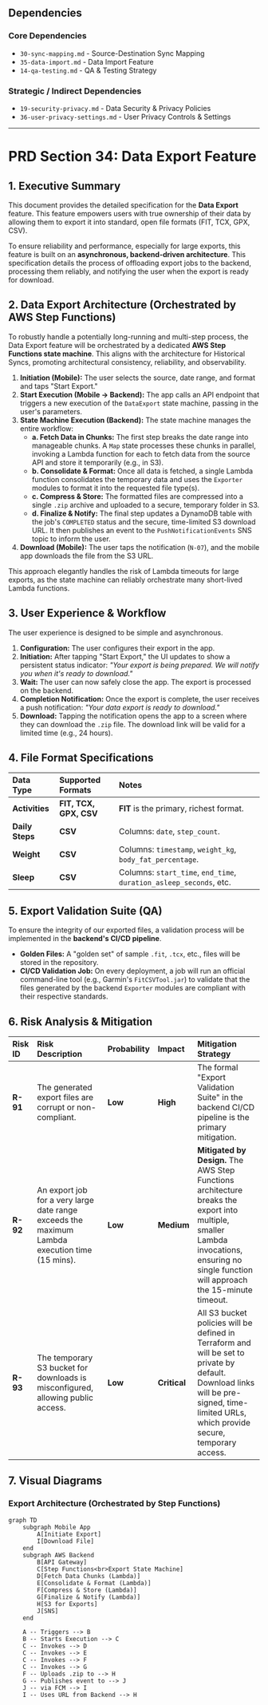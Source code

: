 ## Dependencies

### Core Dependencies
- `30-sync-mapping.md` - Source-Destination Sync Mapping
- `35-data-import.md` - Data Import Feature
- `14-qa-testing.md` - QA & Testing Strategy

### Strategic / Indirect Dependencies
- `19-security-privacy.md` - Data Security & Privacy Policies
- `36-user-privacy-settings.md` - User Privacy Controls & Settings

---

# PRD Section 34: Data Export Feature

## 1. Executive Summary

This document provides the detailed specification for the **Data Export** feature. This feature empowers users with true ownership of their data by allowing them to export it into standard, open file formats (FIT, TCX, GPX, CSV).

To ensure reliability and performance, especially for large exports, this feature is built on an **asynchronous, backend-driven architecture**. This specification details the process of offloading export jobs to the backend, processing them reliably, and notifying the user when the export is ready for download.

## 2. Data Export Architecture (Orchestrated by AWS Step Functions)

To robustly handle a potentially long-running and multi-step process, the Data Export feature will be orchestrated by a dedicated **AWS Step Functions state machine**. This aligns with the architecture for Historical Syncs, promoting architectural consistency, reliability, and observability.

1.  **Initiation (Mobile):** The user selects the source, date range, and format and taps "Start Export."
2.  **Start Execution (Mobile -> Backend):** The app calls an API endpoint that triggers a new execution of the `DataExport` state machine, passing in the user's parameters.
3.  **State Machine Execution (Backend):** The state machine manages the entire workflow:
    *   **a. Fetch Data in Chunks:** The first step breaks the date range into manageable chunks. A `Map` state processes these chunks in parallel, invoking a Lambda function for each to fetch data from the source API and store it temporarily (e.g., in S3).
    *   **b. Consolidate & Format:** Once all data is fetched, a single Lambda function consolidates the temporary data and uses the `Exporter` modules to format it into the requested file type(s).
    *   **c. Compress & Store:** The formatted files are compressed into a single `.zip` archive and uploaded to a secure, temporary folder in S3.
    *   **d. Finalize & Notify:** The final step updates a DynamoDB table with the job's `COMPLETED` status and the secure, time-limited S3 download URL. It then publishes an event to the `PushNotificationEvents` SNS topic to inform the user.
4.  **Download (Mobile):** The user taps the notification (`N-07`), and the mobile app downloads the file from the S3 URL.

This approach elegantly handles the risk of Lambda timeouts for large exports, as the state machine can reliably orchestrate many short-lived Lambda functions.

## 3. User Experience & Workflow

The user experience is designed to be simple and asynchronous.

1.  **Configuration:** The user configures their export in the app.
2.  **Initiation:** After tapping "Start Export," the UI updates to show a persistent status indicator: *"Your export is being prepared. We will notify you when it's ready to download."*
3.  **Wait:** The user can now safely close the app. The export is processed on the backend.
4.  **Completion Notification:** Once the export is complete, the user receives a push notification: *"Your data export is ready to download."*
5.  **Download:** Tapping the notification opens the app to a screen where they can download the `.zip` file. The download link will be valid for a limited time (e.g., 24 hours).

## 4. File Format Specifications

| Data Type | Supported Formats | Notes |
| :--- | :--- | :--- |
| **Activities** | **FIT, TCX, GPX, CSV**| **FIT** is the primary, richest format. |
| **Daily Steps**| **CSV** | Columns: `date`, `step_count`. |
| **Weight** | **CSV** | Columns: `timestamp`, `weight_kg`, `body_fat_percentage`. |
| **Sleep** | **CSV** | Columns: `start_time`, `end_time`, `duration_asleep_seconds`, etc. |

## 5. Export Validation Suite (QA)

To ensure the integrity of our exported files, a validation process will be implemented in the **backend's CI/CD pipeline**.

*   **Golden Files:** A "golden set" of sample `.fit`, `.tcx`, etc., files will be stored in the repository.
*   **CI/CD Validation Job:** On every deployment, a job will run an official command-line tool (e.g., Garmin's `FitCSVTool.jar`) to validate that the files generated by the backend `Exporter` modules are compliant with their respective standards.

## 6. Risk Analysis & Mitigation

| Risk ID | Risk Description | Probability | Impact | Mitigation Strategy |
| :--- | :--- | :--- | :--- | :--- |
| **R-91** | The generated export files are corrupt or non-compliant. | **Low** | **High** | The formal "Export Validation Suite" in the backend CI/CD pipeline is the primary mitigation. |
| **R-92** | An export job for a very large date range exceeds the maximum Lambda execution time (15 mins). | **Low** | **Medium** | **Mitigated by Design.** The AWS Step Functions architecture breaks the export into multiple, smaller Lambda invocations, ensuring no single function will approach the 15-minute timeout. |
| **R-93** | The temporary S3 bucket for downloads is misconfigured, allowing public access. | **Low** | **Critical**| All S3 bucket policies will be defined in Terraform and will be set to private by default. Download links will be pre-signed, time-limited URLs, which provide secure, temporary access. |

## 7. Visual Diagrams

### Export Architecture (Orchestrated by Step Functions)
```mermaid
graph TD
    subgraph Mobile App
        A[Initiate Export]
        I[Download File]
    end
    subgraph AWS Backend
        B[API Gateway]
        C[Step Functions<br>Export State Machine]
        D[Fetch Data Chunks (Lambda)]
        E[Consolidate & Format (Lambda)]
        F[Compress & Store (Lambda)]
        G[Finalize & Notify (Lambda)]
        H[S3 for Exports]
        J[SNS]
    end

    A -- Triggers --> B
    B -- Starts Execution --> C
    C -- Invokes --> D
    C -- Invokes --> E
    C -- Invokes --> F
    C -- Invokes --> G
    F -- Uploads .zip to --> H
    G -- Publishes event to --> J
    J -- via FCM --> I
    I -- Uses URL from Backend --> H
```

